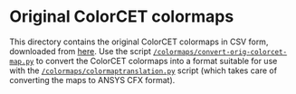 # Original ColorCET colormaps

This directory contains the original ColorCET colormaps in CSV form, downloaded from [here](https://colorcet.com/download/index.html).
Use the script [`/colormaps/convert-orig-colorcet-map.py`](../../convert-orig-colorcet-map.py) to convert the ColorCET colormaps into a format suitable for use
with the [`/colormaps/colormaptranslation.py`](../../colormaptranslation.py) script (which takes care of converting
the maps to ANSYS CFX format).
